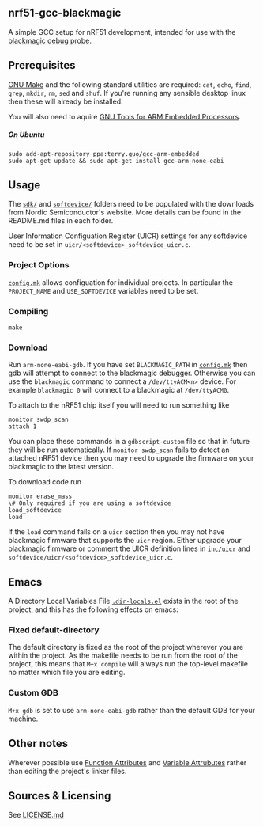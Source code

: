 ## nrf51-gcc-blackmagic ##

A simple GCC setup for nRF51 development, intended for use with the
[blackmagic debug probe](https://github.com/gsmcmullin/blackmagic).

## Prerequisites ##

[GNU Make](http://www.gnu.org/software/make/) and the following standard
utilities are required: `cat`, `echo`, `find`, `grep`, `mkdir`, `rm`, `sed` and
`shuf`. If you're running any sensible desktop linux then these will already be
installed.

You will also need to aquire
[GNU Tools for ARM Embedded Processors](https://launchpad.net/gcc-arm-embedded/).

##### On Ubuntu

```
sudo add-apt-repository ppa:terry.guo/gcc-arm-embedded
sudo apt-get update && sudo apt-get install gcc-arm-none-eabi
```

## Usage ##

The [`sdk/`](sdk/) and [`softdevice/`](softdevice/) folders need to be
populated with the downloads from Nordic Semiconductor's website. More
details can be found in the README.md files in each folder.

User Information Configuation Register (UICR) settings for any
softdevice need to be set in `uicr/<softdevice>_softdevice_uicr.c`.

### Project Options ###

[`config.mk`](config.mk) allows configuation for individual
projects. In particular the `PROJECT_NAME` and `USE_SOFTDEVICE`
variables need to be set.

### Compiling ###

`make`

### Download ###

Run `arm-none-eabi-gdb`. If you have set `BLACKMAGIC_PATH` in
[`config.mk`](config.mk) then gdb will attempt to connect to the
blackmagic debugger. Otherwise you can use the `blackmagic` command to
connect a `/dev/ttyACM<n>` device. For example `blackmagic 0` will
connect to a blackmagic at `/dev/ttyACM0`.

To attach to the nRF51 chip itself you will need to run something like

```
monitor swdp_scan
attach 1
```

You can place these commands in a `gdbscript-custom` file so that in
future they will be run automatically. If `monitor swdp_scan` fails to
detect an attached nRF51 device then you may need to upgrade the
firmware on your blackmagic to the latest version.

To download code run

```
monitor erase_mass
\# Only required if you are using a softdevice
load_softdevice
load
```

If the `load` command fails on a `uicr` section then you may not have
blackmagic firmware that supports the `uicr` region. Either upgrade
your blackmagic firmware or comment the UICR definition lines in
[`inc/uicr`](inc/uicr) and
`softdevice/uicr/<softdevice>_softdevice_uicr.c`.

## Emacs ##

A Directory Local Variables File [`.dir-locals.el`](.dir-locals.el)
exists in the root of the project, and this has the following effects
on emacs:

### Fixed default-directory ###

The default directory is fixed as the root of the project wherever you
are within the project. As the makefile needs to be run from the root
of the project, this means that `M+x compile` will always run the
top-level makefile no matter which file you are editing.

### Custom GDB ###

`M+x gdb` is set to use `arm-none-eabi-gdb` rather than the default GDB for your
machine.

## Other notes ##

Wherever possible use
[Function Attributes](http://gcc.gnu.org/onlinedocs/gcc/Function-Attributes.html)
and
[Variable Attrubutes](http://gcc.gnu.org/onlinedocs/gcc/Variable-Attributes.html)
rather than editing the project's linker files.

## Sources & Licensing ##

See [LICENSE.md](LICENSE-nrf51-gcc-blackmagic.md)
